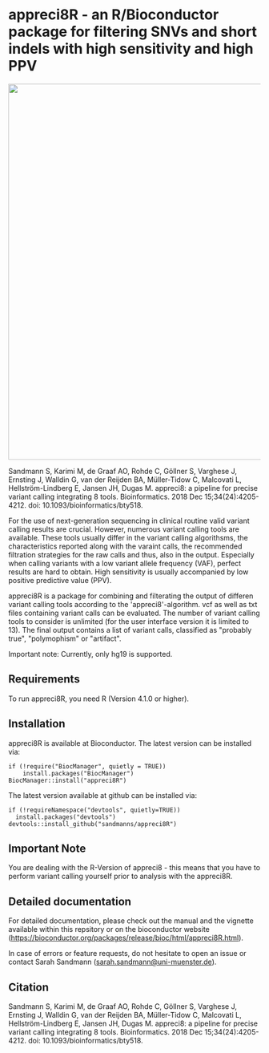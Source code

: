 # appreci8R - an R/Bioconductor package for filtering SNVs and short indels with high sensitivity and high PPV

<p align="center">
    <img height="750" src="https://uni-muenster.sciebo.de/s/b5VEUrRfIWlBfPA/download">
</p>

Sandmann S, Karimi M, de Graaf AO, Rohde C, Göllner S, Varghese J, Ernsting J, Walldin G, van der Reijden BA, Müller-Tidow C, Malcovati L, Hellström-Lindberg E, Jansen JH, Dugas M. appreci8: a pipeline for precise variant calling integrating 8 tools. Bioinformatics. 2018 Dec 15;34(24):4205-4212. doi: 10.1093/bioinformatics/bty518. 

For the use of next-generation sequencing in clinical routine valid variant calling results are crucial. However, numerous variant calling tools are available. These tools usually differ in the variant calling algorithsms, the characteristics reported along with the varaint calls, the recommended filtration strategies for the raw calls and thus, also in the output. Especially when calling variants with a low variant allele frequency (VAF), perfect results are hard to obtain. High sensitivity is usually accompanied by low positive predictive value (PPV).

appreci8R is a package for combining and filterating the output of differen variant calling tools according to the 'appreci8'-algorithm. vcf as well as txt files containing variant calls can be evaluated. The number of variant calling tools to consider is unlimited (for the user interface version it is limited to 13). The final output contains a list of variant calls, classified as "probably true", "polymophism" or "artifact".

Important note: Currently, only hg19 is supported.


## Requirements
To run appreci8R, you need R (Version 4.1.0 or higher).

## Installation
appreci8R is available at Bioconductor. The latest version can be installed via:

```
if (!require("BiocManager", quietly = TRUE))
    install.packages("BiocManager")
BiocManager::install("appreci8R")
```

The latest version available at github can be installed via:

```
if (!requireNamespace("devtools", quietly=TRUE))
  install.packages("devtools")
devtools::install_github("sandmanns/appreci8R")
```


## Important Note

You are dealing with the R-Version of appreci8 - this means that you have to perform variant calling yourself prior to analysis with the appreci8R.


## Detailed documentation
For detailed documentation, please check out the manual and the vignette available within this repsitory or on the bioconductor website (https://bioconductor.org/packages/release/bioc/html/appreci8R.html).

In case of errors or feature requests, do not hesitate to open an issue or contact Sarah Sandmann (sarah.sandmann@uni-muenster.de).

## Citation

Sandmann S, Karimi M, de Graaf AO, Rohde C, Göllner S, Varghese J, Ernsting J, Walldin G, van der Reijden BA, Müller-Tidow C, Malcovati L, Hellström-Lindberg E, Jansen JH, Dugas M. appreci8: a pipeline for precise variant calling integrating 8 tools. Bioinformatics. 2018 Dec 15;34(24):4205-4212. doi: 10.1093/bioinformatics/bty518. 
